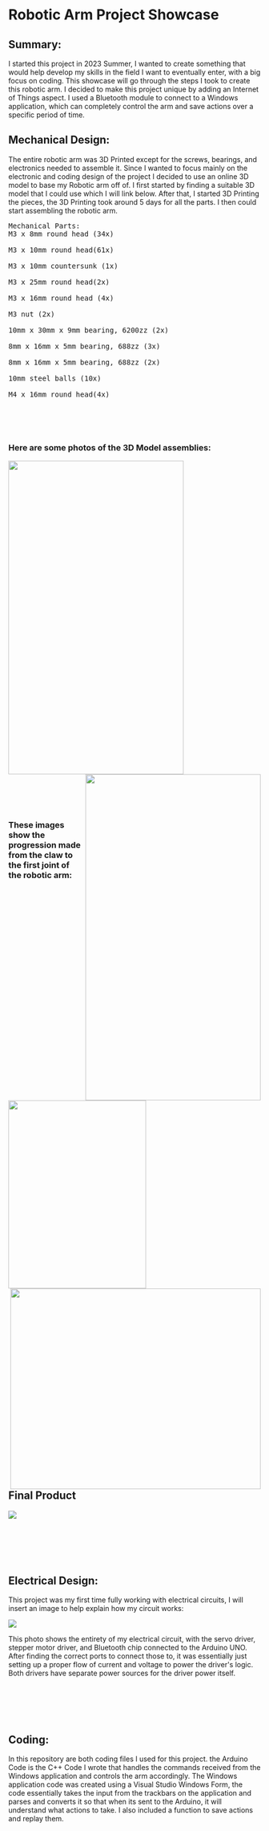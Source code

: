 # Robotic Arm Project Showcase
## Summary:
I started this project in 2023 Summer, I wanted to create something that would help develop my skills in the field I want to eventually enter, with a big focus on coding. This showcase will go through the steps I took to create this robotic arm. I decided
to make this project unique by adding an Internet of Things aspect. I used a Bluetooth module to connect to a Windows application, which can completely control the arm and save actions over a specific period of time. 

## Mechanical Design:
The entire robotic arm was 3D Printed except for the screws, bearings, and electronics needed to assemble it. Since I wanted to focus mainly on the electronic and coding design of the project I decided to use an online 3D model to base my Robotic arm off of.
I first started by finding a suitable 3D model that I could use which I will link below. After that, I started 3D Printing the pieces, the 3D Printing took around 5 days for all the parts. I then could start assembling the robotic arm.

<pre>Mechanical Parts:                                                          Electronic Parts:
M3 x 8mm round head (34x)                                                  Arduino Uno R3

M3 x 10mm round head(61x)                                                  A4988 Stepper Motor Driver

M3 x 10mm countersunk (1x)                                                 PCA9685 PWM Servo Driver

M3 x 25mm round head(2x)                                                   BB400 Solderless BreadBoard

M3 x 16mm round head (4x)                                                  Jumper Wires

M3 nut (2x)                                                                HC-05 Bluetooth Chip

10mm x 30mm x 9mm bearing, 6200zz (2x)                                     4.8V 2400mAh NiMH Battery

8mm x 16mm x 5mm bearing, 688zz (3x)                                       11.1V 2200mAh 35C 3S LiPo Battery

8mm x 16mm x 5mm bearing, 688zz (2x)                                       6 MG996R Servor Motors

10mm steel balls (10x)                                                     DC 4.0V 1.2A Stepper Motor

M4 x 16mm round head(4x)
</pre>

<br><br><br>
### Here are some photos of the 3D Model assemblies:

<image src="https://github.com/Bryanh002/Robotic-arm/assets/139603920/b8f6eafc-d0d6-46d4-91ea-c5f621b200da" width="350" height="625" align="top" align="left">
<image src="https://github.com/Bryanh002/Robotic-arm/assets/139603920/804deff8-dd3c-4b91-a91c-a836c73bb71d" width="350" height="650" align="right"> 
<br><br><br><br><br>




### These images show the progression made from the claw to the first joint of the robotic arm:


<image src="https://github.com/Bryanh002/Robotic-arm/assets/139603920/4f318afc-e834-4da9-b107-3b20a39063fd" width="275" height="375" align="top">
<image src="https://github.com/Bryanh002/Robotic-arm/assets/139603920/ccc58798-7d26-455c-949b-3f4e90435a09" width="500" height="400" align="right"> 

<br><br><br><br>
## Final Product
<kbd>
<image src="https://github.com/Bryanh002/Robotic-arm/assets/139603920/a83b80b4-6cf4-429d-b52a-60580ca7886d">
</kbd>

<br><br><br><br>

## Electrical Design:
This project was my first time fully working with electrical circuits, I will insert an image to help explain how my circuit works:

<kbd>
<image src="https://github.com/Bryanh002/Robotic-arm/assets/139603920/ab2e8af6-1ab4-425b-9570-6f144bbfcf38">
</kbd>

This photo shows the entirety of my electrical circuit, with the servo driver, stepper motor driver, and Bluetooth chip connected to the Arduino UNO. 
After finding the correct ports to connect those to, it was essentially just setting up a proper flow of current and voltage to power the driver's logic.
Both drivers have separate power sources for the driver power itself. 


<br><br><br><br>

## Coding:
In this repository are both coding files I used for this project. the Arduino Code is the C++ Code I wrote that handles the commands received from the Windows application and controls the arm accordingly.
The Windows application code was created using a Visual Studio Windows Form, the code essentially takes the input from the trackbars on the application and parses and converts it so that when its sent
to the Arduino, it will understand what actions to take. I also included a function to save actions and replay them.






